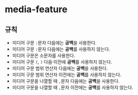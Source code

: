 # media-feature

## 규칙

- 미디어 구문 `:`문자 다음에는 **공백**을 사용한다.
- 미디어 구문 `:`문자 다음에는 **공백**를 사용하지 않는다.
- 미디어 구문은 소문자를 사용한다.
- 미디어 구문 `(`, `)` 다음·이전에 **공백**를 사용하지 않는다.
- 미디어 구문 범위 연산자 다음에는 **공백**을 사용한다.
- 미디어 구문 범위 연산자 이전에는 **공백**를 사용하지 않는다.
- 미디어 구문을 나열할 때 `,`문자 다음에는 **공백**을 사용한다.
- 미디어 구문을 나열할 때 `,`문자 이전에는 **공백**를 사용하지 않는다.
